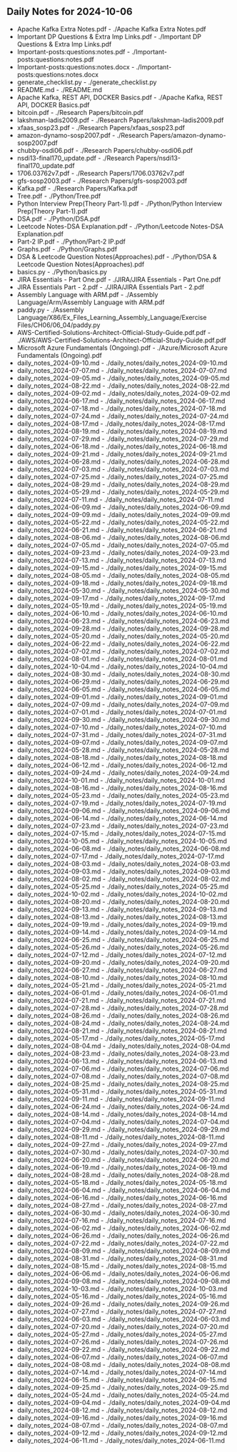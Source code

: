 ## Daily Notes for 2024-10-06

- Apache Kafka Extra Notes.pdf - ./Apache Kafka Extra Notes.pdf
- Important DP Questions & Extra Imp Links.pdf - ./Important DP Questions & Extra Imp Links.pdf
- Important-posts:questions:notes.pdf - ./Important-posts:questions:notes.pdf
- Important-posts:questions:notes.docx - ./Important-posts:questions:notes.docx
- generate_checklist.py - ./generate_checklist.py
- README.md - ./README.md
- Apache Kafka, REST API, DOCKER Basics.pdf - ./Apache Kafka, REST API, DOCKER Basics.pdf
- bitcoin.pdf - ./Research Papers/bitcoin.pdf
- lakshman-ladis2009.pdf - ./Research Papers/lakshman-ladis2009.pdf
- xfaas_sosp23.pdf - ./Research Papers/xfaas_sosp23.pdf
- amazon-dynamo-sosp2007.pdf - ./Research Papers/amazon-dynamo-sosp2007.pdf
- chubby-osdi06.pdf - ./Research Papers/chubby-osdi06.pdf
- nsdi13-final170_update.pdf - ./Research Papers/nsdi13-final170_update.pdf
- 1706.03762v7.pdf - ./Research Papers/1706.03762v7.pdf
- gfs-sosp2003.pdf - ./Research Papers/gfs-sosp2003.pdf
- Kafka.pdf - ./Research Papers/Kafka.pdf
- Tree.pdf - ./Python/Tree.pdf
- Python Interview Prep(Theory Part-1).pdf - ./Python/Python Interview Prep(Theory Part-1).pdf
- DSA.pdf - ./Python/DSA.pdf
- Leetcode Notes-DSA Explanation.pdf - ./Python/Leetcode Notes-DSA Explanation.pdf
- Part-2 IP.pdf - ./Python/Part-2 IP.pdf
- Graphs.pdf - ./Python/Graphs.pdf
- DSA & Leetcode Question Notes(Approaches).pdf - ./Python/DSA & Leetcode Question Notes(Approaches).pdf
- basics.py - ./Python/basics.py
- JIRA Essentials - Part One.pdf - ./JIRA/JIRA Essentials - Part One.pdf
- JIRA Essentials Part - 2.pdf - ./JIRA/JIRA Essentials Part - 2.pdf
- Assembly Language with ARM.pdf - ./Assembly Language/Arm/Assembly Language with ARM.pdf
- paddy.py - ./Assembly Language/X86/Ex_Files_Learning_Assembly_Language/Exercise Files/CH06/06_04/paddy.py
- AWS-Certified-Solutions-Architect-Official-Study-Guide.pdf.pdf - ./AWS/AWS-Certified-Solutions-Architect-Official-Study-Guide.pdf.pdf
- Microsoft Azure Fundamentals (Ongoing).pdf - ./Azure/Microsoft Azure Fundamentals (Ongoing).pdf
- daily_notes_2024-09-10.md - ./daily_notes/daily_notes_2024-09-10.md
- daily_notes_2024-07-07.md - ./daily_notes/daily_notes_2024-07-07.md
- daily_notes_2024-09-05.md - ./daily_notes/daily_notes_2024-09-05.md
- daily_notes_2024-08-22.md - ./daily_notes/daily_notes_2024-08-22.md
- daily_notes_2024-09-02.md - ./daily_notes/daily_notes_2024-09-02.md
- daily_notes_2024-06-17.md - ./daily_notes/daily_notes_2024-06-17.md
- daily_notes_2024-07-18.md - ./daily_notes/daily_notes_2024-07-18.md
- daily_notes_2024-07-24.md - ./daily_notes/daily_notes_2024-07-24.md
- daily_notes_2024-08-17.md - ./daily_notes/daily_notes_2024-08-17.md
- daily_notes_2024-08-19.md - ./daily_notes/daily_notes_2024-08-19.md
- daily_notes_2024-07-29.md - ./daily_notes/daily_notes_2024-07-29.md
- daily_notes_2024-06-18.md - ./daily_notes/daily_notes_2024-06-18.md
- daily_notes_2024-09-21.md - ./daily_notes/daily_notes_2024-09-21.md
- daily_notes_2024-06-28.md - ./daily_notes/daily_notes_2024-06-28.md
- daily_notes_2024-07-03.md - ./daily_notes/daily_notes_2024-07-03.md
- daily_notes_2024-07-25.md - ./daily_notes/daily_notes_2024-07-25.md
- daily_notes_2024-08-29.md - ./daily_notes/daily_notes_2024-08-29.md
- daily_notes_2024-05-29.md - ./daily_notes/daily_notes_2024-05-29.md
- daily_notes_2024-07-11.md - ./daily_notes/daily_notes_2024-07-11.md
- daily_notes_2024-06-09.md - ./daily_notes/daily_notes_2024-06-09.md
- daily_notes_2024-09-09.md - ./daily_notes/daily_notes_2024-09-09.md
- daily_notes_2024-05-22.md - ./daily_notes/daily_notes_2024-05-22.md
- daily_notes_2024-06-21.md - ./daily_notes/daily_notes_2024-06-21.md
- daily_notes_2024-08-06.md - ./daily_notes/daily_notes_2024-08-06.md
- daily_notes_2024-07-05.md - ./daily_notes/daily_notes_2024-07-05.md
- daily_notes_2024-09-23.md - ./daily_notes/daily_notes_2024-09-23.md
- daily_notes_2024-07-13.md - ./daily_notes/daily_notes_2024-07-13.md
- daily_notes_2024-09-15.md - ./daily_notes/daily_notes_2024-09-15.md
- daily_notes_2024-08-05.md - ./daily_notes/daily_notes_2024-08-05.md
- daily_notes_2024-09-18.md - ./daily_notes/daily_notes_2024-09-18.md
- daily_notes_2024-05-30.md - ./daily_notes/daily_notes_2024-05-30.md
- daily_notes_2024-09-17.md - ./daily_notes/daily_notes_2024-09-17.md
- daily_notes_2024-05-19.md - ./daily_notes/daily_notes_2024-05-19.md
- daily_notes_2024-06-10.md - ./daily_notes/daily_notes_2024-06-10.md
- daily_notes_2024-06-23.md - ./daily_notes/daily_notes_2024-06-23.md
- daily_notes_2024-09-28.md - ./daily_notes/daily_notes_2024-09-28.md
- daily_notes_2024-05-20.md - ./daily_notes/daily_notes_2024-05-20.md
- daily_notes_2024-06-22.md - ./daily_notes/daily_notes_2024-06-22.md
- daily_notes_2024-07-02.md - ./daily_notes/daily_notes_2024-07-02.md
- daily_notes_2024-08-01.md - ./daily_notes/daily_notes_2024-08-01.md
- daily_notes_2024-10-04.md - ./daily_notes/daily_notes_2024-10-04.md
- daily_notes_2024-08-30.md - ./daily_notes/daily_notes_2024-08-30.md
- daily_notes_2024-06-29.md - ./daily_notes/daily_notes_2024-06-29.md
- daily_notes_2024-06-05.md - ./daily_notes/daily_notes_2024-06-05.md
- daily_notes_2024-09-01.md - ./daily_notes/daily_notes_2024-09-01.md
- daily_notes_2024-07-09.md - ./daily_notes/daily_notes_2024-07-09.md
- daily_notes_2024-07-01.md - ./daily_notes/daily_notes_2024-07-01.md
- daily_notes_2024-09-30.md - ./daily_notes/daily_notes_2024-09-30.md
- daily_notes_2024-07-10.md - ./daily_notes/daily_notes_2024-07-10.md
- daily_notes_2024-07-31.md - ./daily_notes/daily_notes_2024-07-31.md
- daily_notes_2024-09-07.md - ./daily_notes/daily_notes_2024-09-07.md
- daily_notes_2024-05-28.md - ./daily_notes/daily_notes_2024-05-28.md
- daily_notes_2024-08-18.md - ./daily_notes/daily_notes_2024-08-18.md
- daily_notes_2024-06-12.md - ./daily_notes/daily_notes_2024-06-12.md
- daily_notes_2024-09-24.md - ./daily_notes/daily_notes_2024-09-24.md
- daily_notes_2024-10-01.md - ./daily_notes/daily_notes_2024-10-01.md
- daily_notes_2024-08-16.md - ./daily_notes/daily_notes_2024-08-16.md
- daily_notes_2024-05-23.md - ./daily_notes/daily_notes_2024-05-23.md
- daily_notes_2024-07-19.md - ./daily_notes/daily_notes_2024-07-19.md
- daily_notes_2024-09-06.md - ./daily_notes/daily_notes_2024-09-06.md
- daily_notes_2024-06-14.md - ./daily_notes/daily_notes_2024-06-14.md
- daily_notes_2024-07-23.md - ./daily_notes/daily_notes_2024-07-23.md
- daily_notes_2024-07-15.md - ./daily_notes/daily_notes_2024-07-15.md
- daily_notes_2024-10-05.md - ./daily_notes/daily_notes_2024-10-05.md
- daily_notes_2024-06-08.md - ./daily_notes/daily_notes_2024-06-08.md
- daily_notes_2024-07-17.md - ./daily_notes/daily_notes_2024-07-17.md
- daily_notes_2024-08-03.md - ./daily_notes/daily_notes_2024-08-03.md
- daily_notes_2024-09-03.md - ./daily_notes/daily_notes_2024-09-03.md
- daily_notes_2024-08-02.md - ./daily_notes/daily_notes_2024-08-02.md
- daily_notes_2024-05-25.md - ./daily_notes/daily_notes_2024-05-25.md
- daily_notes_2024-10-02.md - ./daily_notes/daily_notes_2024-10-02.md
- daily_notes_2024-08-20.md - ./daily_notes/daily_notes_2024-08-20.md
- daily_notes_2024-09-13.md - ./daily_notes/daily_notes_2024-09-13.md
- daily_notes_2024-08-13.md - ./daily_notes/daily_notes_2024-08-13.md
- daily_notes_2024-09-19.md - ./daily_notes/daily_notes_2024-09-19.md
- daily_notes_2024-09-14.md - ./daily_notes/daily_notes_2024-09-14.md
- daily_notes_2024-06-25.md - ./daily_notes/daily_notes_2024-06-25.md
- daily_notes_2024-05-26.md - ./daily_notes/daily_notes_2024-05-26.md
- daily_notes_2024-07-12.md - ./daily_notes/daily_notes_2024-07-12.md
- daily_notes_2024-09-20.md - ./daily_notes/daily_notes_2024-09-20.md
- daily_notes_2024-06-27.md - ./daily_notes/daily_notes_2024-06-27.md
- daily_notes_2024-08-10.md - ./daily_notes/daily_notes_2024-08-10.md
- daily_notes_2024-05-21.md - ./daily_notes/daily_notes_2024-05-21.md
- daily_notes_2024-06-01.md - ./daily_notes/daily_notes_2024-06-01.md
- daily_notes_2024-07-21.md - ./daily_notes/daily_notes_2024-07-21.md
- daily_notes_2024-07-28.md - ./daily_notes/daily_notes_2024-07-28.md
- daily_notes_2024-08-26.md - ./daily_notes/daily_notes_2024-08-26.md
- daily_notes_2024-08-24.md - ./daily_notes/daily_notes_2024-08-24.md
- daily_notes_2024-08-21.md - ./daily_notes/daily_notes_2024-08-21.md
- daily_notes_2024-05-17.md - ./daily_notes/daily_notes_2024-05-17.md
- daily_notes_2024-08-04.md - ./daily_notes/daily_notes_2024-08-04.md
- daily_notes_2024-08-23.md - ./daily_notes/daily_notes_2024-08-23.md
- daily_notes_2024-06-13.md - ./daily_notes/daily_notes_2024-06-13.md
- daily_notes_2024-07-06.md - ./daily_notes/daily_notes_2024-07-06.md
- daily_notes_2024-07-08.md - ./daily_notes/daily_notes_2024-07-08.md
- daily_notes_2024-08-25.md - ./daily_notes/daily_notes_2024-08-25.md
- daily_notes_2024-05-31.md - ./daily_notes/daily_notes_2024-05-31.md
- daily_notes_2024-09-11.md - ./daily_notes/daily_notes_2024-09-11.md
- daily_notes_2024-06-24.md - ./daily_notes/daily_notes_2024-06-24.md
- daily_notes_2024-08-14.md - ./daily_notes/daily_notes_2024-08-14.md
- daily_notes_2024-07-04.md - ./daily_notes/daily_notes_2024-07-04.md
- daily_notes_2024-09-29.md - ./daily_notes/daily_notes_2024-09-29.md
- daily_notes_2024-08-11.md - ./daily_notes/daily_notes_2024-08-11.md
- daily_notes_2024-09-27.md - ./daily_notes/daily_notes_2024-09-27.md
- daily_notes_2024-07-30.md - ./daily_notes/daily_notes_2024-07-30.md
- daily_notes_2024-06-20.md - ./daily_notes/daily_notes_2024-06-20.md
- daily_notes_2024-06-19.md - ./daily_notes/daily_notes_2024-06-19.md
- daily_notes_2024-08-28.md - ./daily_notes/daily_notes_2024-08-28.md
- daily_notes_2024-05-18.md - ./daily_notes/daily_notes_2024-05-18.md
- daily_notes_2024-06-04.md - ./daily_notes/daily_notes_2024-06-04.md
- daily_notes_2024-06-16.md - ./daily_notes/daily_notes_2024-06-16.md
- daily_notes_2024-08-27.md - ./daily_notes/daily_notes_2024-08-27.md
- daily_notes_2024-06-30.md - ./daily_notes/daily_notes_2024-06-30.md
- daily_notes_2024-07-16.md - ./daily_notes/daily_notes_2024-07-16.md
- daily_notes_2024-06-02.md - ./daily_notes/daily_notes_2024-06-02.md
- daily_notes_2024-06-26.md - ./daily_notes/daily_notes_2024-06-26.md
- daily_notes_2024-07-22.md - ./daily_notes/daily_notes_2024-07-22.md
- daily_notes_2024-08-09.md - ./daily_notes/daily_notes_2024-08-09.md
- daily_notes_2024-08-31.md - ./daily_notes/daily_notes_2024-08-31.md
- daily_notes_2024-08-15.md - ./daily_notes/daily_notes_2024-08-15.md
- daily_notes_2024-06-06.md - ./daily_notes/daily_notes_2024-06-06.md
- daily_notes_2024-09-08.md - ./daily_notes/daily_notes_2024-09-08.md
- daily_notes_2024-10-03.md - ./daily_notes/daily_notes_2024-10-03.md
- daily_notes_2024-05-16.md - ./daily_notes/daily_notes_2024-05-16.md
- daily_notes_2024-09-26.md - ./daily_notes/daily_notes_2024-09-26.md
- daily_notes_2024-07-27.md - ./daily_notes/daily_notes_2024-07-27.md
- daily_notes_2024-06-03.md - ./daily_notes/daily_notes_2024-06-03.md
- daily_notes_2024-07-20.md - ./daily_notes/daily_notes_2024-07-20.md
- daily_notes_2024-05-27.md - ./daily_notes/daily_notes_2024-05-27.md
- daily_notes_2024-07-26.md - ./daily_notes/daily_notes_2024-07-26.md
- daily_notes_2024-09-22.md - ./daily_notes/daily_notes_2024-09-22.md
- daily_notes_2024-06-07.md - ./daily_notes/daily_notes_2024-06-07.md
- daily_notes_2024-08-08.md - ./daily_notes/daily_notes_2024-08-08.md
- daily_notes_2024-07-14.md - ./daily_notes/daily_notes_2024-07-14.md
- daily_notes_2024-06-15.md - ./daily_notes/daily_notes_2024-06-15.md
- daily_notes_2024-09-25.md - ./daily_notes/daily_notes_2024-09-25.md
- daily_notes_2024-05-24.md - ./daily_notes/daily_notes_2024-05-24.md
- daily_notes_2024-09-04.md - ./daily_notes/daily_notes_2024-09-04.md
- daily_notes_2024-08-12.md - ./daily_notes/daily_notes_2024-08-12.md
- daily_notes_2024-09-16.md - ./daily_notes/daily_notes_2024-09-16.md
- daily_notes_2024-08-07.md - ./daily_notes/daily_notes_2024-08-07.md
- daily_notes_2024-09-12.md - ./daily_notes/daily_notes_2024-09-12.md
- daily_notes_2024-06-11.md - ./daily_notes/daily_notes_2024-06-11.md
